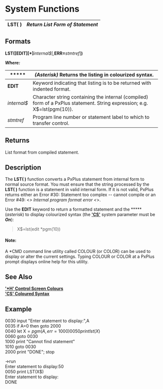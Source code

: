 # System Functions

**LST( )** |  **_Return List Form of Statement_**  
---|---  
  
##  Formats

**LST([EDIT][*]**_internal$_[,**ERR=**_stmtref_]**)**  
  
**_Where:_**

***** |  _(Asterisk)_ Returns the listing in colourized syntax.  
---|---  
**EDIT** |  Keyword indicating that listing is to be returned with indented format.  
_internal$_ |  Character string containing the internal (compiled) form of a PxPlus statement. String expression; e.g. X$=lst(pgm(10)).  
_stmtref_ |  Program line number or statement label to which to transfer control.  
  
##  Returns

List format from compiled statement.

##  Description

The **LST( )** function converts a PxPlus statement from internal form to normal source format. You must ensure that the string processed by the **LST( )** function is a statement in valid internal form. If it is not valid, PxPlus returns either an Error #30: Statement too complex -- cannot compile or an Error #49: <*> Internal program format error <*>.

Use the **EDIT** keyword to return a formatted statement and the ***** (_asterisk_) to display colourized syntax (the **['CS'](../parameters/cs.md)** system parameter must be **_On_**):

> X$=lst(edit *pgm(10))

#### **Note:**  
A *CMD command line utility called COLOUR (or COLOR) can be used to display or alter the current settings. Typing COLOUR or COLOR at a PxPlus prompt displays online help for this utility.

##  See Also

**['*H' Control Screen Colours](../mnemonics/~h.md)**  
**['CS' Coloured Syntax](../parameters/cs.md)**

##  Example

0030 input "Enter statement to display:",A  
0035 if A=0 then goto 2000  
0040 let X$=pgm(A,err=1000)  
0050 print lst(X$)  
0060 goto 0030  
1000 print "Cannot find statement"  
1010 goto 0030  
2000 print "DONE"; stop

->run  
Enter statement to display:50  
0050 print LST(X$)  
Enter statement to display:  
DONE
